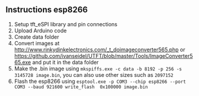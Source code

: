 ## Instructions esp8266

1. Setup tft_eSPI library and pin connections
2. Upload Arduino code
3. Create data folder
4. Convert images at http://www.rinkydinkelectronics.com/_t_doimageconverter565.php or https://github.com/ivanseidel/UTFT/blob/master/Tools/ImageConverter565.exe and put it in the data folder
5. Make the .bin image using `mkspiffs.exe -c data -b 8192 -p 256 -s 3145728 image.bin`, you can also use other sizes such as `2097152`
6. Flash the esp8266 using `esptool.exe -p COM3 --chip esp8266 --port COM3 --baud 921600 write_flash  0x100000 image.bin`
